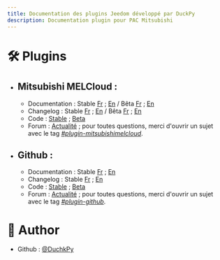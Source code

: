 ```yaml
---
title: Documentation des plugins Jeedom développé par DuckPy
description: Documentation plugin pour PAC Mitsubishi
---
```



# 🛠️ Plugins 
 - ## Mitsubishi MELCloud&nbsp;:
    - Documentation&nbsp;: Stable [Fr](/Jeedom_docs/mitsubishimelcloud/fr_FR/index.html) ; [En](/Jeedom_docs/mitsubishimelcloud/en_US/index.html) / Bêta [Fr](/Jeedom_docs/mitsubishimelcloud/fr_FR/index_beta.html) ; [En](/Jeedom_docs/mitsubishimelcloud/en_US/index_beta.html)
    - Changelog&nbsp;: Stable [Fr](/Jeedom_docs/mitsubishimelcloud/fr_FR/changelog.html) ; [En](/Jeedom_docs/mitsubishimelcloud/en_US/changelog.html) / Bêta [Fr](/Jeedom_docs/mitsubishimelcloud/fr_FR/changelog_beta.html) ; [En](/Jeedom_docs/mitsubishimelcloud/en_US/changelog_beta.html)
    - Code&nbsp;: [Stable](https://github.com/DuchkPy/mitsubishimelcloud/tree/master) ; [Beta](https://github.com/DuchkPy/mitsubishimelcloud/tree/Beta)
    - Forum&nbsp;: [Actualité](https://community.jeedom.com/t/recherche-beta-testeurs-pour-plugin-mitsubishi-melcloud/91899) ; pour toutes questions, merci d'ouvrir un sujet avec le tag *[#plugin-mitsubishimelcloud][https://community.jeedom.com/tags/c/plugins/wellness/51/plugin-mitsubishimelcloud]*.

 - ## Github&nbsp;:
    - Documentation&nbsp;: Stable [Fr](/Jeedom_docs/plugin-github/fr_FR/index.html) ; [En](/Jeedom_docs/plugin-github/en_US/index.html)
    - Changelog&nbsp;: Stable [Fr](/Jeedom_docs/plugin-github/fr_FR/changelog.html) ; [En](/Jeedom_docs/plugin-github/en_US/changelog.html)
    - Code&nbsp;: [Stable](https://github.com/DuchkPy/plugin-github/tree/master) ; [Beta](https://github.com/DuchkPy/plugin-github/tree/beta)
    - Forum&nbsp;: [Actualité](https://community.jeedom.com/t/nouveau-plugin-github/45152) ; pour toutes questions, merci d'ouvrir un sujet avec le tag *[#plugin-github][https://community.jeedom.com/tags/c/plugins/programming/84/plugin-github]*.


# 🙇 Author

- Github&nbsp;: [@DuchkPy](https://github.com/DuchkPy)


[https://community.jeedom.com/tags/c/plugins/wellness/51/plugin-mitsubishimelcloud]: https://community.jeedom.com/tags/c/plugins/wellness/51/plugin-mitsubishimelcloud
[https://community.jeedom.com/tags/c/plugins/programming/84/plugin-github]: https://community.jeedom.com/tags/c/plugins/programming/84/plugin-github